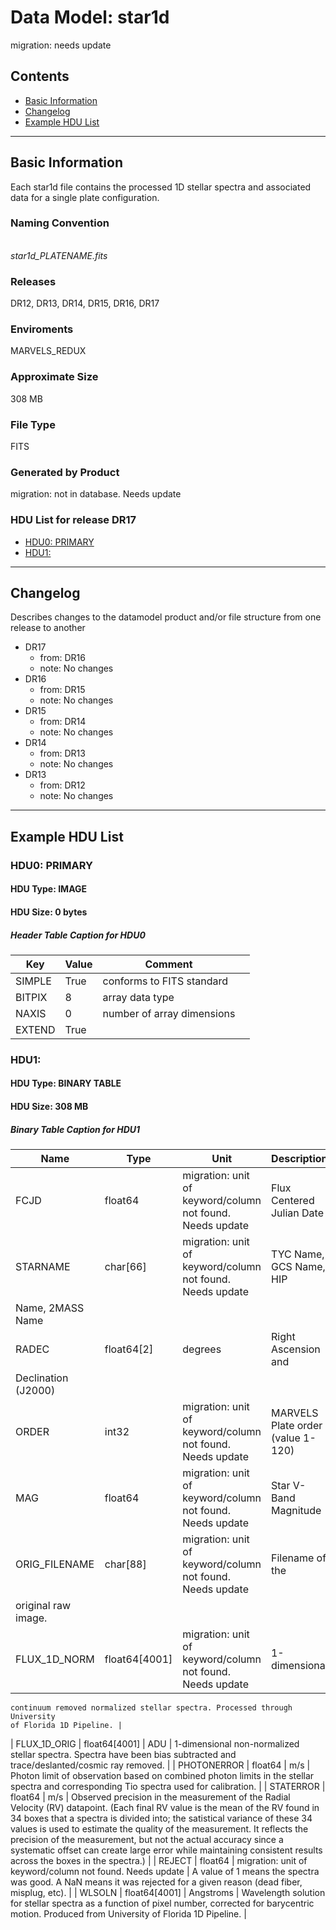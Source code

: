 # Data Model: star1d


migration: needs update


## Contents
- [Basic Information](#basic-information)
- [Changelog](#changelog)
- [Example HDU List](#example-hdu-list)


---

## Basic Information
Each star1d file contains the processed 1D stellar spectra and associated data for a single plate configuration.

### Naming Convention
<br/>  <i>star1d_PLATENAME.fits</i> 

### Releases
DR12, DR13, DR14, DR15, DR16, DR17

### Enviroments
MARVELS_REDUX

### Approximate Size
308 MB

### File Type
FITS

### Generated by Product
migration: not in database. Needs update

### HDU List for release DR17
  - [HDU0: PRIMARY](#hdu0-primary)
  - [HDU1: ](#hdu1-)


---

## Changelog
Describes changes to the datamodel product and/or file structure from one release to another
 - DR17
   - from: DR16
   - note: No changes
 - DR16
   - from: DR15
   - note: No changes
 - DR15
   - from: DR14
   - note: No changes
 - DR14
   - from: DR13
   - note: No changes
 - DR13
   - from: DR12
   - note: No changes

---
## Example HDU List


### HDU0: PRIMARY


#### HDU Type: IMAGE
#### HDU Size:  0 bytes

##### Header Table Caption for HDU0
Key | Value | Comment | |
| --- | --- | --- | --- |
| SIMPLE | True | conforms to FITS standard |
| BITPIX | 8 | array data type |
| NAXIS | 0 | number of array dimensions |
| EXTEND | True |  |



### HDU1: 


#### HDU Type: BINARY TABLE
#### HDU Size:  308 MB

##### Binary Table Caption for HDU1
Name | Type | Unit | Description |
| --- | --- | --- | --- |
 | FCJD | float64 | migration: unit of keyword/column not found. Needs update | Flux Centered Julian Date |
 | STARNAME | char[66] | migration: unit of keyword/column not found. Needs update | TYC Name, GCS Name, HIP
    Name, 2MASS Name |
 | RADEC | float64[2] | degrees | Right Ascension and
    Declination (J2000) |
 | ORDER | int32 | migration: unit of keyword/column not found. Needs update | MARVELS Plate order (value 1-120) |
 | MAG | float64 | migration: unit of keyword/column not found. Needs update | Star V-Band Magnitude |
 | ORIG_FILENAME | char[88] | migration: unit of keyword/column not found. Needs update | Filename of the
    original raw image. |
 | FLUX_1D_NORM | float64[4001] | migration: unit of keyword/column not found. Needs update | 1-dimensional
    continuum removed normalized stellar spectra. Processed through University
    of Florida 1D Pipeline. |
 | FLUX_1D_ORIG | float64[4001] | ADU | 1-dimensional
    non-normalized stellar spectra. Spectra have been bias subtracted and
    trace/deslanted/cosmic ray removed. |
 | PHOTONERROR | float64 | m/s | Photon limit of
    observation based on combined photon limits in the stellar spectra and
    corresponding Tio spectra used for calibration. |
 | STATERROR | float64 | m/s | Observed precision in the
    measurement of the Radial Velocity (RV) datapoint. (Each final RV value is the mean of the RV
    found in 34 boxes that a spectra is divided into; the satistical
    variance of these 34 values is used to estimate the quality of the
    measurement. It reflects the precision of the measurement, but not the
    actual accuracy since a systematic offset can create large error while
    maintaining consistent results across the boxes in the spectra.) |
 | REJECT | float64 | migration: unit of keyword/column not found. Needs update | A value of 1 means the spectra
    was good. A NaN means it was rejected for a given reason (dead fiber,
    misplug, etc). |
 | WLSOLN | float64[4001] | Angstroms | Wavelength
    solution for stellar spectra as a function of pixel number, corrected for
    barycentric motion. Produced from University of Florida 1D Pipeline. |


